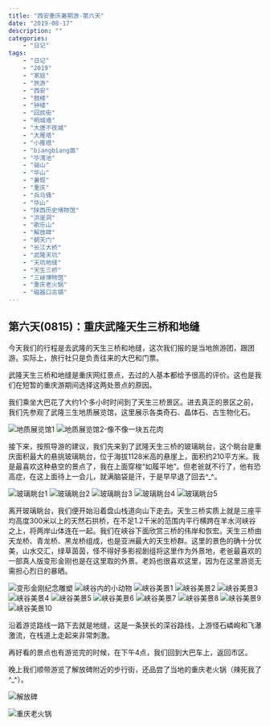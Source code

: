 ```yaml
---
title: "西安重庆暑期游-第六天"
date: "2019-08-17"
description: ""
categories:
    - "日记"
tags:
    - "日记"
    - "2019"
    - "家庭"
    - "旅游"
    - "西安"
    - "鼓楼"
    - "钟楼"
    - "回民街"
    - "明城墙"
    - "大唐不夜城"
    - "大雁塔"
    - "小雁塔"
    - "biangbiang面"
    - "华清池"
    - "骊山"
    - "华山"
    - "暑假"
    - "重庆"
    - "兵马俑"
    - "华山"
    - "陕西历史博物馆"
    - "洪崖洞"
    - "歌乐山"
    - "解放碑"
    - "朝天门"
    - "长江大桥"
    - "武隆天坑"
    - "天坑地缝"
    - "天生三桥"
    - "三峡博物馆"
    - "重庆老火锅"
    - "磁器口古镇"
---
```


## 第六天(0815)：重庆武隆天生三桥和地缝

今天我们的行程是去武隆的天生三桥和地缝，这次我们报的是当地旅游团，跟团游。实际上，旅行社只是负责往来的大巴和门票。

武隆天生三桥和地缝是重庆网红景点，去过的人基本都给予很高的评价。这也是我们在短暂的重庆游期间选择这两处景点的原因。

我们乘坐大巴花了大约1个多小时时间到了天生三桥景区。进去真正的景区之前，我们先参观了武隆三生地质展览馆，这里展示各类奇石、晶体石、古生物化石。

![地质展览馆1](http://image.tonybai.com/img/201908/diary_20190815_1.jpg)
![地质展览馆2-像不像一块五花肉](http://image.tonybai.com/img/201908/diary_20190815_2.jpg)

接下来，按照导游的建议，我们先来到了武隆天生三桥的玻璃眺台，这个眺台是重庆面积最大的悬挑玻璃眺台，位于海拔1128米高的悬崖上，面积约210平方米。我是最喜欢这种悬空的景点了，我在上面穿梭“如履平地”。但老爸就不行了，他有恐高症，在这上面待上一会儿，就满脑袋是汗，于是早早退了回去^_^。

![玻璃眺台1](http://image.tonybai.com/img/201908/diary_20190815_3.jpg)
![玻璃眺台2](http://image.tonybai.com/img/201908/diary_20190815_4.jpg)
![玻璃眺台3](http://image.tonybai.com/img/201908/diary_20190815_5.jpg)
![玻璃眺台4](http://image.tonybai.com/img/201908/diary_20190815_6.jpg)
![玻璃眺台5](http://image.tonybai.com/img/201908/diary_20190815_7.jpg)

离开玻璃眺台，我们便开始沿着盘山栈道向山下走去。天生三桥实质上就是三座平均高度300米以上的天然石拱桥，在不足1.2千米的范围内平行横跨在羊水河峡谷之上，将两岸山体连在一起。我们在峡谷下面欣赏三桥的伟岸和恢宏。天生三桥由天龙桥、青龙桥、黑龙桥组成，也是亚洲最大的天生桥群。这里的景色的确十分优美，山水交汇，绿草茵茵，怪不得好多影视剧组将这里作为外景地，老爸最喜欢的一部真人版变形金刚也是在这里取的外景。老妈也很喜欢这里，因为在这里游览无需担心烈日的暴晒。

![变形金刚纪念雕塑](http://image.tonybai.com/img/201908/diary_20190815_8.jpg)
![峡谷内的小动物](http://image.tonybai.com/img/201908/diary_20190815_9.jpg)
![峡谷美景1](http://image.tonybai.com/img/201908/diary_20190815_10.jpg)
![峡谷美景2](http://image.tonybai.com/img/201908/diary_20190815_11.jpg)
![峡谷美景3](http://image.tonybai.com/img/201908/diary_20190815_12.jpg)
![峡谷美景4](http://image.tonybai.com/img/201908/diary_20190815_13.jpg)
![峡谷美景5](http://image.tonybai.com/img/201908/diary_20190815_14.jpg)
![峡谷美景6](http://image.tonybai.com/img/201908/diary_20190815_15.jpg)
![峡谷美景7](http://image.tonybai.com/img/201908/diary_20190815_16.jpg)
![峡谷美景8](http://image.tonybai.com/img/201908/diary_20190815_17.jpg)
![峡谷美景9](http://image.tonybai.com/img/201908/diary_20190815_18.jpg)
![峡谷美景10](http://image.tonybai.com/img/201908/diary_20190815_19.jpg)

沿着游览路线一路下去就是地缝，这是一条狭长的深谷路线，上游怪石嶙峋和飞瀑激流，在栈道上走起来非常刺激。

再好看的景点也有游览完的时候，在下午4点，我们回到大巴车上，返回市区。

晚上我们顺带游览了解放碑附近的步行街，还品尝了当地的重庆老火锅（辣死我了^_^）。

![解放碑](http://image.tonybai.com/img/201908/diary_20190815_20.jpg)

![重庆老火锅](http://image.tonybai.com/img/201908/diary_20190815_21.jpg)








